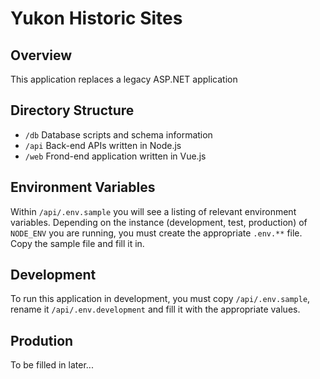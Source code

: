 # Yukon Historic Sites

## Overview

This application replaces a legacy ASP.NET application 

## Directory Structure

- `/db` Database scripts and schema information
- `/api` Back-end APIs written in Node.js
- `/web` Frond-end application written in Vue.js

## Environment Variables

Within `/api/.env.sample` you will see a listing of relevant environment variables. Depending on the instance (development, test, production) of `NODE_ENV` you are running, you must create the appropriate `.env.**` file. Copy the sample file and fill it in.

## Development

To run this application in development, you must copy `/api/.env.sample`, rename it `/api/.env.development` and fill it with the appropriate values.

## Prodution

To be filled in later...